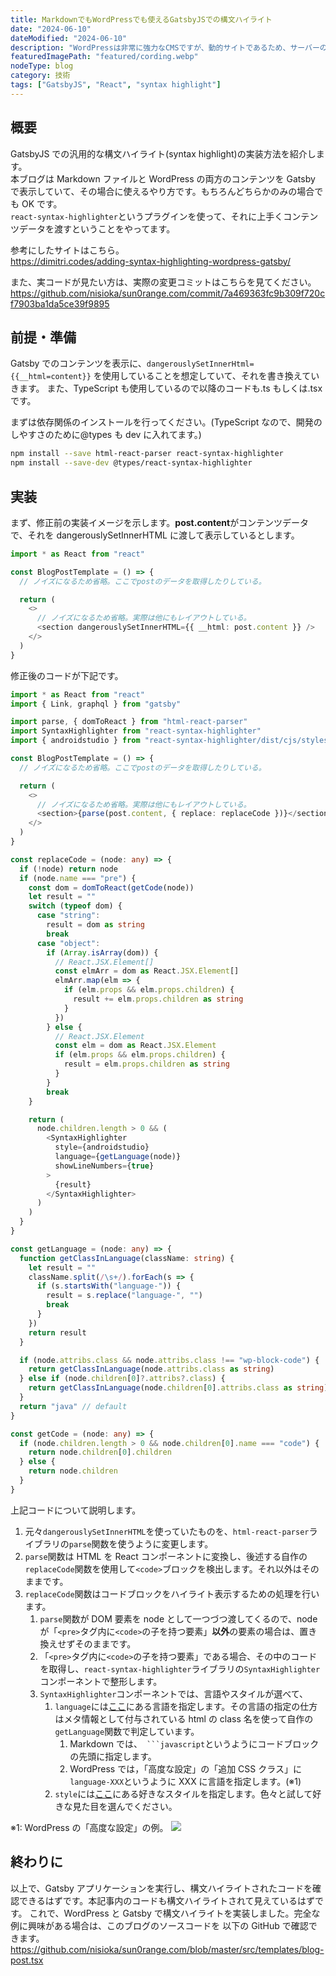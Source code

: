 ```yaml
---
title: MarkdownでもWordPressでも使えるGatsbyJSでの構文ハイライト
date: "2024-06-10"
dateModified: "2024-06-10"
description: "WordPressは非常に強力なCMSですが、動的サイトであるため、サーバーの保守やセキュリティ対策が必要です。一方、静的サイトジェネレーターであるGatsbyJSを使用すると、高速で安全なサイトを構築できます。本記事では、AWSにデプロイしていたWordPressサイトをGatsbyJSとGitHub Pagesを使用した静的サイトへ移行する手順を紹介します。"
featuredImagePath: "featured/cording.webp"
nodeType: blog
category: 技術
tags: ["GatsbyJS", "React", "syntax highlight"]
---
```


## 概要

GatsbyJS での汎用的な構文ハイライト(syntax highlight)の実装方法を紹介します。  
本ブログは Markdown ファイルと WordPress の両方のコンテンツを Gatsby で表示していて、その場合に使えるやり方です。もちろんどちらかのみの場合でも OK です。  
`react-syntax-highlighter`というプラグインを使って、それに上手くコンテンツデータを渡すということをやってます。

参考にしたサイトはこちら。  
<a href="https://dimitri.codes/adding-syntax-highlighting-wordpress-gatsby/" target="_blank">https://dimitri.codes/adding-syntax-highlighting-wordpress-gatsby/</a>

また、実コードが見たい方は、実際の変更コミットはこちらを見てください。  
<a href="https://github.com/nisioka/sun0range.com/commit/7a469363fc9b309f720cf7903ba1da5ce39f9895" target="_blank">https://github.com/nisioka/sun0range.com/commit/7a469363fc9b309f720cf7903ba1da5ce39f9895</a>

## 前提・準備

Gatsby でのコンテンツを表示に、`dangerouslySetInnerHtml={{__html=content}}` を使用していることを想定していて、それを書き換えていきます。
また、TypeScript も使用しているので以降のコードも.ts もしくは.tsx です。

まずは依存関係のインストールを行ってください。(TypeScript なので、開発のしやすさのために@types も dev に入れてます。)

```bash
npm install --save html-react-parser react-syntax-highlighter
npm install --save-dev @types/react-syntax-highlighter
```

## 実装

まず、修正前の実装イメージを示します。**post.content**がコンテンツデータで、それを dangerouslySetInnerHTML に渡して表示しているとします。

```typescript
import * as React from "react"

const BlogPostTemplate = () => {
  // ノイズになるため省略。ここでpostのデータを取得したりしている。

  return (
    <>
      // ノイズになるため省略。実際は他にもレイアウトしている。
      <section dangerouslySetInnerHTML={{ __html: post.content }} />
    </>
  )
}
```

修正後のコードが下記です。

```typescript
import * as React from "react"
import { Link, graphql } from "gatsby"

import parse, { domToReact } from "html-react-parser"
import SyntaxHighlighter from "react-syntax-highlighter"
import { androidstudio } from "react-syntax-highlighter/dist/cjs/styles/hljs"

const BlogPostTemplate = () => {
  // ノイズになるため省略。ここでpostのデータを取得したりしている。

  return (
    <>
      // ノイズになるため省略。実際は他にもレイアウトしている。
      <section>{parse(post.content, { replace: replaceCode })}</section>
    </>
  )
}

const replaceCode = (node: any) => {
  if (!node) return node
  if (node.name === "pre") {
    const dom = domToReact(getCode(node))
    let result = ""
    switch (typeof dom) {
      case "string":
        result = dom as string
        break
      case "object":
        if (Array.isArray(dom)) {
          // React.JSX.Element[]
          const elmArr = dom as React.JSX.Element[]
          elmArr.map(elm => {
            if (elm.props && elm.props.children) {
              result += elm.props.children as string
            }
          })
        } else {
          // React.JSX.Element
          const elm = dom as React.JSX.Element
          if (elm.props && elm.props.children) {
            result = elm.props.children as string
          }
        }
        break
    }

    return (
      node.children.length > 0 && (
        <SyntaxHighlighter
          style={androidstudio}
          language={getLanguage(node)}
          showLineNumbers={true}
        >
          {result}
        </SyntaxHighlighter>
      )
    )
  }
}

const getLanguage = (node: any) => {
  function getClassInLanguage(className: string) {
    let result = ""
    className.split(/\s+/).forEach(s => {
      if (s.startsWith("language-")) {
        result = s.replace("language-", "")
        break
      }
    })
    return result
  }

  if (node.attribs.class && node.attribs.class !== "wp-block-code") {
    return getClassInLanguage(node.attribs.class as string)
  } else if (node.children[0]?.attribs?.class) {
    return getClassInLanguage(node.children[0].attribs.class as string)
  }
  return "java" // default
}

const getCode = (node: any) => {
  if (node.children.length > 0 && node.children[0].name === "code") {
    return node.children[0].children
  } else {
    return node.children
  }
}
```

上記コードについて説明します。

1. 元々`dangerouslySetInnerHTML`を使っていたものを、`html-react-parser`ライブラリの`parse`関数を使うように変更します。
2. `parse`関数は HTML を React コンポーネントに変換し、後述する自作の`replaceCode`関数を使用して`<code>`ブロックを検出します。それ以外はそのままです。
3. `replaceCode`関数はコードブロックをハイライト表示するための処理を行います。
   1. `parse`関数が DOM 要素を node として一つづつ渡してくるので、node が「`<pre>`タグ内に`<code>`の子を持つ要素」**以外**の要素の場合は、置き換えせずそのままです。
   2. 「`<pre>`タグ内に`<code>`の子を持つ要素」である場合、その中のコードを取得し、`react-syntax-highlighter`ライブラリの`SyntaxHighlighter`コンポーネントで整形します。
   3. `SyntaxHighlighter`コンポーネントでは、言語やスタイルが選べて、
      1. `language`には<a href="https://github.com/react-syntax-highlighter/react-syntax-highlighter/blob/HEAD/AVAILABLE_LANGUAGES_HLJS.MD" target="_blank">ここ</a>にある言語を指定します。その言語の指定の仕方はメタ情報として付与されている html の class 名を使って自作の`getLanguage`関数で判定しています。
         1. Markdown では、` ```javascript`というようにコードブロックの先頭に指定します。
         2. WordPress では，「高度な設定」の「追加 CSS クラス」に`language-XXX`というように XXX に言語を指定します。(※1)
      2. `style`には<a href="https://github.com/react-syntax-highlighter/react-syntax-highlighter/blob/HEAD/AVAILABLE_STYLES_HLJS.MD" target="_blank">ここ</a>にある好きなスタイルを指定します。色々と試して好きな見た目を選んでください。

※1: WordPress の「高度な設定」の例。
![](wordpressExample.png)

## 終わりに

以上で、Gatsby アプリケーションを実行し、構文ハイライトされたコードを確認できるはずです。本記事内のコードも構文ハイライトされて見えているはずです。
これで、WordPress と Gatsby で構文ハイライトを実装しました。完全な例に興味がある場合は、このブログのソースコードを 以下の GitHub で確認できます。
https://github.com/nisioka/sun0range.com/blob/master/src/templates/blog-post.tsx
